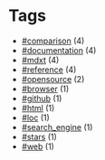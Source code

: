 # Tags


- [#comparison](tag-comparison.html) (4)
- [#documentation](tag-documentation.html) (4)
- [#mdxt](tag-mdxt.html) (4)
- [#reference](tag-reference.html) (4)
- [#opensource](tag-opensource.html) (2)
- [#browser](tag-browser.html) (1)
- [#github](tag-github.html) (1)
- [#html](tag-html.html) (1)
- [#loc](tag-loc.html) (1)
- [#search_engine](tag-search_engine.html) (1)
- [#stars](tag-stars.html) (1)
- [#web](tag-web.html) (1)